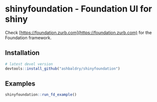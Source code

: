 # shinyfoundation - Foundation UI for shiny

Check [https://foundation.zurb.com](https://foundation.zurb.com) for the Foundation framework.

## Installation

```r
# latest devel version
devtools::install_github("ashbaldry/shinyfoundation")
```

## Examples

```r
shinyfoundation::run_fd_example()
```
